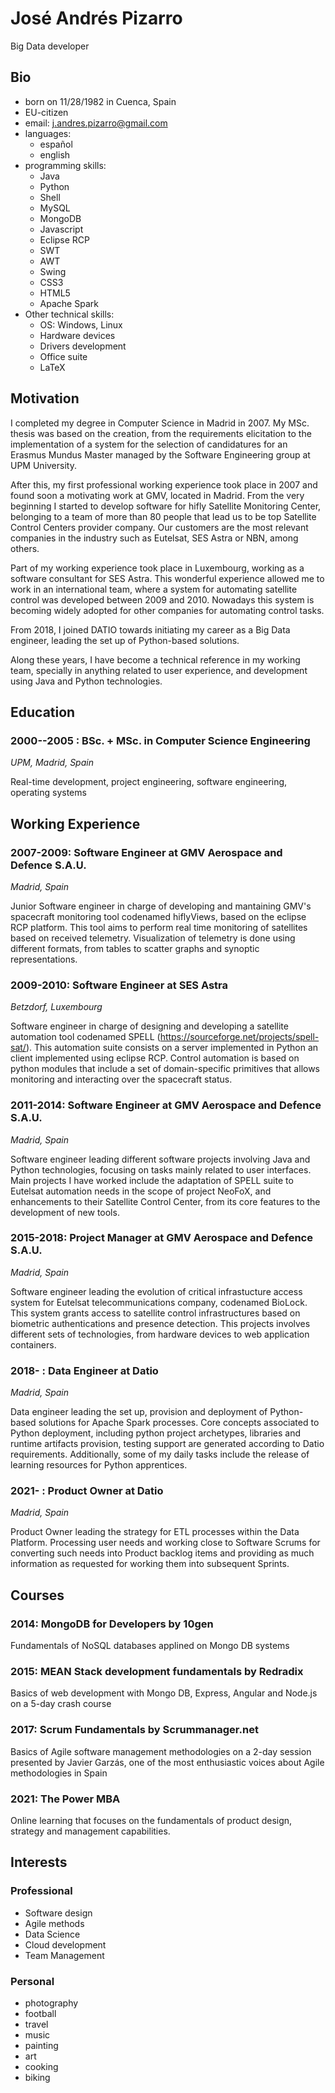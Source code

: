 # José Andrés Pizarro

Big Data developer

## Bio

* born on 11/28/1982 in Cuenca, Spain
* EU-citizen
* email: j.andres.pizarro@gmail.com
* languages:
  * español
  * english
* programming skills:
  * Java
  * Python
  * Shell
  * MySQL
  * MongoDB
  * Javascript
  * Eclipse RCP
  * SWT
  * AWT
  * Swing
  * CSS3
  * HTML5
  * Apache Spark
* Other technical skills:
  * OS: Windows, Linux
  * Hardware devices
  * Drivers development
  * Office suite
  * LaTeX

## Motivation

I completed my degree in Computer Science in Madrid in 2007. My MSc. thesis was based on
the creation, from the requirements elicitation to the implementation of a system for the selection of candidatures for an
Erasmus Mundus Master managed by the Software Engineering group at UPM University.

After this, my first professional working experience took place in 2007 and found soon a motivating work
at GMV, located in Madrid. From the very beginning I started to develop software for hifly Satellite Monitoring Center,
belonging to a team of more than 80 people that lead us to be top Satellite Control Centers provider company.
Our customers are the most relevant companies in the industry such as Eutelsat, SES Astra or NBN, among others.

Part of my working experience took place in Luxembourg, working as a software consultant for SES Astra.
This wonderful experience allowed me to work in an international team, where a system for automating satellite control
was developed between 2009 and 2010. Nowadays this system is becoming widely adopted for other companies for automating
control tasks.

From 2018, I joined DATIO towards initiating my career as a Big Data engineer, leading the set up of Python-based
solutions.

Along these years, I have become a technical reference in my working team, specially in anything related
to user experience, and development using Java and Python technologies.

## Education

### 2000--2005 : BSc. + MSc. in **Computer Science Engineering**

_UPM, Madrid, Spain_ 

Real-time development, project engineering, software engineering, operating systems

## Working Experience

### 2007-2009: Software Engineer at GMV Aerospace and Defence S.A.U.

_Madrid, Spain_

Junior Software engineer in charge of developing and mantaining GMV's spacecraft monitoring tool codenamed hiflyViews, based on the eclipse RCP platform.
This tool aims to perform real time monitoring of satellites based on received telemetry. Visualization of telemetry is done using different formats,
from tables to scatter graphs and synoptic representations.

### 2009-2010: Software Engineer at SES Astra

_Betzdorf, Luxembourg_

Software engineer in charge of designing and developing a satellite automation tool codenamed SPELL (https://sourceforge.net/projects/spell-sat/).
This automation suite consists on a server implemented in Python an client implemented using eclipse RCP.
Control automation is based on python modules that include a set of domain-specific primitives that allows monitoring and interacting over the
spacecraft status.

### 2011-2014: Software Engineer at GMV Aerospace and Defence S.A.U.

_Madrid, Spain_

Software engineer leading different software projects involving Java and Python technologies, focusing on tasks mainly related to user interfaces.
Main projects I have worked include the adaptation of SPELL suite to Eutelsat automation needs in the scope of project NeoFoX, and enhancements to
their Satellite Control Center, from its core features to the development of new tools.

### 2015-2018: Project Manager at GMV Aerospace and Defence S.A.U.

_Madrid, Spain_

Software engineer leading the evolution of critical infrastucture access system for Eutelsat telecommunications company, codenamed BioLock. This system
grants access to satellite control infrastructures based on biometric authentications and presence detection.
This projects involves different sets of technologies, from hardware devices to web application containers.

### 2018- : Data Engineer at Datio

_Madrid, Spain_

Data engineer leading the set up, provision and deployment of Python-based solutions for Apache Spark processes.
Core concepts associated to Python deployment, including python project archetypes, libraries and runtime artifacts provision, testing support are
generated according to Datio requirements. Additionally, some of my daily tasks include the release of learning resources for Python apprentices.

### 2021- : Product Owner at Datio

_Madrid, Spain_

Product Owner leading the strategy for ETL processes within the Data Platform.
Processing user needs and working close to Software Scrums for converting such needs into Product backlog items and providing as much information as requested for working them into subsequent Sprints.

## Courses

### 2014: MongoDB for Developers by 10gen

Fundamentals of NoSQL databases applined on Mongo DB systems

### 2015: MEAN Stack development fundamentals by Redradix

Basics of web development with Mongo DB, Express, Angular and Node.js on a 5-day crash course

### 2017: Scrum Fundamentals by Scrummanager.net

Basics of Agile software management methodologies on a 2-day session presented by Javier Garzás, one of the most enthusiastic voices about Agile methodologies in Spain

### 2021: The Power MBA

Online learning that focuses on the fundamentals of product design, strategy and management capabilities.

## Interests

### Professional

* Software design
* Agile methods
* Data Science
* Cloud development
* Team Management

### Personal

* photography
* football
* travel
* music
* painting
* art
* cooking
* biking
